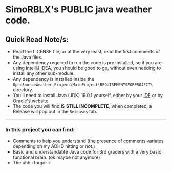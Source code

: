 # SimoRBLX's PUBLIC java weather code.
## Quick Read Note/s:

* Read the LICENSE file, or at the very least, read the first comments of the Java files.
* Any dependency required to run the code is pre installed, so if you are using IntelliJ IDEA, you should be good to go, without even needing to install any other sub-module.
* Any dependency is installed inside the `OpenSourceWeather_Project\MainProject\REQUIREMENTSFORPROJECT\` directory.
* You'll need to install Java (JDK) 19.0.1 yourself, either by your [IDE](https://en.wikipedia.org/wiki/Integrated_development_environment) or by [Oracle's website](https://www.oracle.com/java/technologies/downloads/#java19)
* The code you will find **IS STILL INCOMPLETE**, when completed, a Release will pop out in the `Releases` tab.

---

### In this project you can find:

* Comments to help you understand (the presence of comments variates depending on my ADHD hitting or not.)
* Basic and understandable Java code for 3rd graders with a very basic functional brain. (ok maybe not anymore)
* The uhh i forgor 💀
